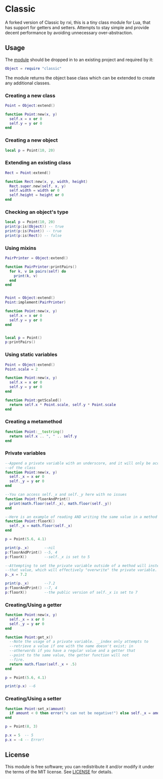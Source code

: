 # Classic

A forked version of Classic by rxi, this is a tiny class module for Lua, that has support for getters and setters. Attempts to stay simple and provide decent performance by avoiding unnecessary over-abstraction.


## Usage

The [module](classic.lua) should be dropped in to an existing project and
required by it:

```lua
Object = require "classic"
```

The module returns the object base class which can be extended to create any
additional classes.


### Creating a new class
```lua
Point = Object:extend()

function Point:new(x, y)
  self.x = x or 0
  self.y = y or 0
end
```

### Creating a new object
```lua
local p = Point(10, 20)
```

### Extending an existing class
```lua
Rect = Point:extend()

function Rect:new(x, y, width, height)
  Rect.super.new(self, x, y)
  self.width = width or 0
  self.height = height or 0
end
```

### Checking an object's type
```lua
local p = Point(10, 20)
print(p:is(Object)) -- true
print(p:is(Point)) -- true
print(p:is(Rect)) -- false 
```

### Using mixins
```lua
PairPrinter = Object:extend()

function PairPrinter:printPairs()
  for k, v in pairs(self) do
    print(k, v)
  end
end


Point = Object:extend()
Point:implement(PairPrinter)

function Point:new(x, y)
  self.x = x or 0
  self.y = y or 0
end


local p = Point()
p:printPairs()
```

### Using static variables
```lua
Point = Object:extend()
Point.scale = 2

function Point:new(x, y)
  self.x = x or 0
  self.y = y or 0
end

function Point:getScaled()
  return self.x * Point.scale, self.y * Point.scale
end
```

### Creating a metamethod
```lua
function Point:__tostring()
  return self.x .. ", " .. self.y
end
```

### Private variables
```lua
--Append a private variable with an underscore, and it will only be accessible within methods
--of the class
function Point:new(x, y)
  self._x = x or 0
  self._y = y or 0
end

--You can access self._x and self._y here with no issues
function Point:floorAndPrint()
  print(math.floor(self._x), math.floor(self._y))
end

--Here is an example of reading AND writing the same value in a method
function Point:floorX()
  self._x = math.floor(self._x)
end

p = Point(5.6, 4.1)

print(p._x)       --nil
p:floorAndPrint() --5, 4
p:floorX()        --self._x is set to 5

--Attempting to set the private variable outside of a method will instead create a variable with
--that value, which will effectively "overwrite" the private variable.
p._x = 7.2

print(p._x)       --7.2
p:floorAndPrint() --7, 4
p:floorX()        --the public version of self._x is set to 7
```

### Creating/Using a getter
```lua
function Point:new(x, y)
  self._x = x or 0
  self._y = y or 0
end

function Point:get_x()
  --Note the usage of a private variable. __index only attempts to
  --retrieve a value if one with the name doesn't exist; in
  --otherwords if you have a regular value and a getter that
  --point to the same value, the getter function will not
  --fire.
  return math.floor(self._x + .5)
end

p = Point(5.6, 4.1)

print(p.x) --6
```

### Creating/Using a setter
```lua
function Point:set_x(amount)
  if amount < 0 then error("x can not be negative!") else self._x = amount end
end

p = Point(8, 3)

p.x = 5  -- 5
p.x = -4 -- Error!
```

## License

This module is free software; you can redistribute it and/or modify it under
the terms of the MIT license. See [LICENSE](LICENSE) for details.

